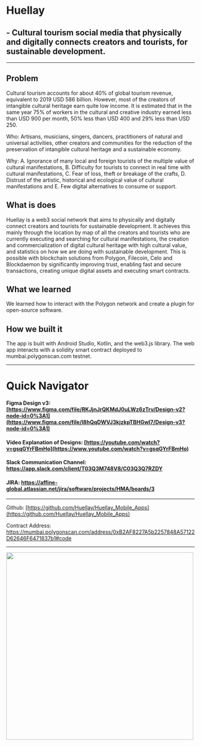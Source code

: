 # Huellay

## - Cultural tourism social media that physically and digitally connects creators and tourists, for sustainable development.

---
                                                                                                                           
## Problem 
Cultural tourism accounts for about 40% of global tourism revenue, equivalent to 2019 USD 586 billion. However, most of the creators of intangible cultural heritage earn quite low income. It is estimated that in the same year 75% of workers in the cultural and creative industry earned less than USD 900 per month, 50% less than USD 400 and 29% less than USD 250.

Who: Artisans, musicians, singers, dancers, practitioners of natural and universal activities, other creators and communities for the reduction of the preservation of intangible cultural heritage and a sustainable economy.

Why: A. Ignorance of many local and foreign tourists of the multiple value of cultural manifestations, B. Difficulty for tourists to connect in real time with cultural manifestations, C. Fear of loss, theft or breakage of the crafts, D. Distrust of the artistic, historical and ecological value of cultural manifestations and E. Few digital alternatives to consume or support.

## What is does
Huellay is a web3 social network that aims to physically and digitally connect creators and tourists for sustainable development. It achieves this mainly through the location by map of all the creators and tourists who are currently executing and searching for cultural manifestations, the creation and commercialization of digital cultural heritage with high cultural value, and statistics on how we are doing with sustainable development. This is possible with blockchain solutions from Polygon, Filecoin, Celo and Blockdaemon by significantly improving trust, enabling fast and secure transactions, creating unique digital assets and executing smart contracts.

## What we learned
We learned how to interact with the Polygon network and create a plugin for open-source software.

## How we built it
The app is built with Android Studio, Kotlin, and the web3.js library. The web app interacts with a solidity smart contract deployed to mumbai.polygonscan.com testnet.

---
                                                                                                                           
# Quick Navigator
                                                                                                                           
#### Figma Design v3: [https://www.figma.com/file/RKJjnJrQKMdJ0uLWz6zTrv/Design-v2?node-id=0%3A1](https://www.figma.com/file/I8hQqDWVJ3kjzkpTBHGwl7/Design-v3?node-id=0%3A1)

#### Video Explanation of Designs: [https://youtube.com/watch?v=gsqGYrFBmHo](https://www.youtube.com/watch?v=gsqGYrFBmHo)

#### Slack Communication Channel: https://app.slack.com/client/T03Q3M748V8/C03Q3Q7RZDY

#### JIRA: https://affine-global.atlassian.net/jira/software/projects/HMA/boards/3

---

Github: [https://github.com/Huellay/Huellay_Mobile_Apps](https://github.com/Huellay/Huellay_Mobile_Apps)

Contract Address: https://mumbai.polygonscan.com/address/0xB2AF8227A5b2257848A57122D62646F6471837b1#code

---

<img src="https://media.giphy.com/media/42D5ycv3au9s8MQtrU/giphy.gif" width="500" />
                                                                                                                          
